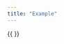 ```yaml
---
title: "Example"
---
```


{{ <substack url="https://carefullycausal.substack.com/feed" limit="1" > }}



